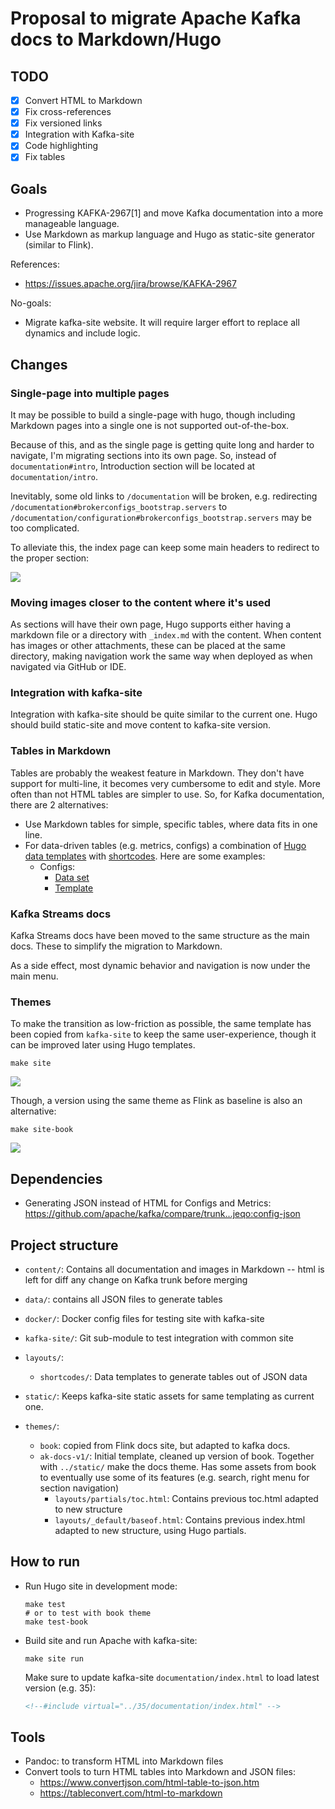 # Proposal to migrate Apache Kafka docs to Markdown/Hugo

## TODO

- [x] Convert HTML to Markdown
- [x] Fix cross-references
- [x] Fix versioned links
- [x] Integration with Kafka-site
- [x] Code highlighting
- [x] Fix tables

## Goals

- Progressing KAFKA-2967[1] and move Kafka documentation into a more manageable language.
- Use Markdown as markup language and Hugo as static-site generator (similar to Flink).

References:

- https://issues.apache.org/jira/browse/KAFKA-2967

No-goals:

- Migrate kafka-site website. It will require larger effort to replace all dynamics and include logic.

## Changes

### Single-page into multiple pages

It may be possible to build a single-page with hugo, 
though including Markdown pages into a single one is not supported out-of-the-box.

Because of this, 
and as the single page is getting quite long and harder to navigate,
I'm migrating sections into its own page.
So, instead of `documentation#intro`, Introduction section will be located at `documentation/intro`.

Inevitably, some old links to `/documentation` will be broken, e.g. redirecting `/documentation#brokerconfigs_bootstrap.servers` to `/documentation/configuration#brokerconfigs_bootstrap.servers` may be too complicated.

To alleviate this, the index page can keep some main headers to redirect to the proper section: 

![](index_redirects.png)

### Moving images closer to the content where it's used

As sections will have their own page, Hugo supports either having a markdown file or a directory with `_index.md` with the content.
When content has images or other attachments, these can be placed at the same directory, making navigation work the same way when deployed as when navigated via GitHub or IDE.

### Integration with kafka-site

Integration with kafka-site should be quite similar to the current one.
Hugo should build static-site and move content to kafka-site version.

### Tables in Markdown

Tables are probably the weakest feature in Markdown. They don't have support for multi-line, it becomes very cumbersome to edit and style.
More often than not HTML tables are simpler to use.
So, for Kafka documentation, there are 2 alternatives:

- Use Markdown tables for simple, specific tables, where data fits in one line.
- For data-driven tables (e.g. metrics, configs) a combination of [Hugo data 
  templates](https://gohugo.io/templates/data-templates/) with [shortcodes](https://gohugo.io/content-management/shortcodes/). Here are some examples:
  - Configs:
    - [Data set](data/config/admin_client_config.json)
    - [Template](layouts/shortcodes/config.html)

### Kafka Streams docs

Kafka Streams docs have been moved to the same structure as the main docs.
These to simplify the migration to Markdown.

As a side effect, most dynamic behavior and navigation is now under the main menu.

### Themes

To make the transition as low-friction as possible, the same template has been copied from `kafka-site` to keep the same user-experience, though it can be improved later using Hugo templates.

```shell
make site
```

![](images/ak-docs-v1.png)

Though, a version using the same theme as Flink as baseline is also an alternative:

```shell
make site-book
```

![](images/book.png)

## Dependencies

- Generating JSON instead of HTML for Configs and Metrics: https://github.com/apache/kafka/compare/trunk...jeqo:config-json

## Project structure

- `content/`: Contains all documentation and images in Markdown -- html is left for diff any change on Kafka trunk before merging
- `data/`: contains all JSON files to generate tables
- `docker/`: Docker config files for testing site with kafka-site
- `kafka-site/`: Git sub-module to test integration with common site
- `layouts/`:
  - `shortcodes/`: Data templates to generate tables out of JSON data
  
- `static/`: Keeps kafka-site static assets for same templating as current one.
- `themes/`:
  - `book`: copied from Flink docs site, but adapted to kafka docs.
  - `ak-docs-v1/`: Initial template, cleaned up version of book. Together with `../static/` make the docs theme. Has some assets from book to eventually use some of its features (e.g. search, right menu for section navigation)
    - `layouts/partials/toc.html`: Contains previous toc.html adapted to new structure
    - `layouts/_default/baseof.html`: Contains previous index.html adapted to new structure, using Hugo partials.
  
## How to run

- Run Hugo site in development mode:
  ```shell
  make test
  # or to test with book theme
  make test-book
  ```
- Build site and run Apache with kafka-site:
  ```shell
  make site run
  ```
  Make sure to update kafka-site `documentation/index.html` to load latest version (e.g. 35):
  ```html
  <!--#include virtual="../35/documentation/index.html" -->
  ```

## Tools

- Pandoc: to transform HTML into Markdown files
- Convert tools to turn HTML tables into Markdown and JSON files:
  - https://www.convertjson.com/html-table-to-json.htm
  - https://tableconvert.com/html-to-markdown